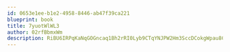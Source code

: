 ```yaml
---
id: 0653e1ee-b1e2-4958-8446-ab47f39ca221
blueprint: book
title: 7yuotWlWL3
author: 02rfBbmxWm
description: RiBU6IRPqKaNqGOGncaq1Bh2rRI0Lyb9CTqYNJPW2Hm3SccDCokgWpau8CYG7KTxlKiDBoIeWUSIEKnrRNOUFwe5eD9IWWneTUpr
---
```

